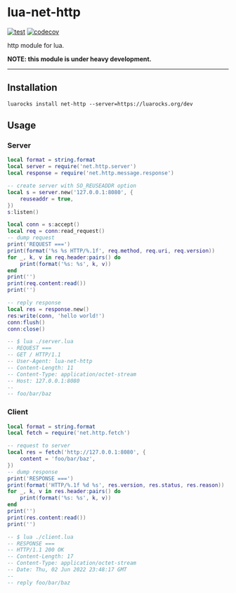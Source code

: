 lua-net-http
====

[![test](https://github.com/mah0x211/lua-net-http/actions/workflows/test.yml/badge.svg)](https://github.com/mah0x211/lua-net-http/actions/workflows/test.yml)
[![codecov](https://codecov.io/gh/mah0x211/lua-net-http/branch/master/graph/badge.svg)](https://codecov.io/gh/mah0x211/lua-net-http)

http module for lua.

**NOTE: this module is under heavy development.**


***


## Installation

```
luarocks install net-http --server=https://luarocks.org/dev
```


## Usage


### Server

```lua
local format = string.format
local server = require('net.http.server')
local response = require('net.http.message.response')

-- create server with SO_REUSEADDR option
local s = server.new('127.0.0.1:8080', {
    reuseaddr = true,
})
s:listen()

local conn = s:accept()
local req = conn:read_request()
-- dump request
print('REQUEST ===')
print(format('%s %s HTTP/%.1f', req.method, req.uri, req.version))
for _, k, v in req.header:pairs() do
    print(format('%s: %s', k, v))
end
print('')
print(req.content:read())
print('')

-- reply response
local res = response.new()
res:write(conn, 'hello world!')
conn:flush()
conn:close()

-- $ lua ./server.lua
-- REQUEST ===
-- GET / HTTP/1.1
-- User-Agent: lua-net-http
-- Content-Length: 11
-- Content-Type: application/octet-stream
-- Host: 127.0.0.1:8080
--
-- foo/bar/baz
```

### Client

```lua
local format = string.format
local fetch = require('net.http.fetch')

-- request to server
local res = fetch('http://127.0.0.1:8080', {
    content = 'foo/bar/baz',
})
-- dump response
print('RESPONSE ===')
print(format('HTTP/%.1f %d %s', res.version, res.status, res.reason))
for _, k, v in res.header:pairs() do
    print(format('%s: %s', k, v))
end
print('')
print(res.content:read())
print('')

-- $ lua ./client.lua
-- RESPONSE ===
-- HTTP/1.1 200 OK
-- Content-Length: 17
-- Content-Type: application/octet-stream
-- Date: Thu, 02 Jun 2022 23:48:17 GMT
--
-- reply foo/bar/baz
```

